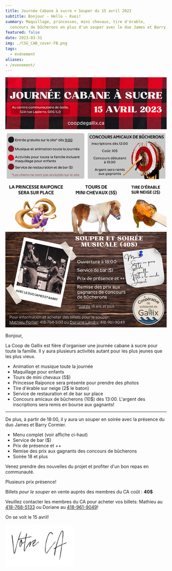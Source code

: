 ```yaml
---
title: Journée Cabane à sucre + Souper du 15 avril 2023
subtitle: Bonjour - Hello - Kuei!
summary: Maquillage, princesses, mini chevaux, tire d'érable,
  concours de bûcherons en plus d'un souper avec le duo James et Barry, tout y sera lors de cette journée légendaire à Gallix! Venez célébrer avec nous!
featured: false
date: 2023-03-31
img: ./CSG_CAB_cover-FB.png
tags:
  - événement
aliases:
- /evenement/
---
```


![Affiche de l'activité](CSG_CAB_poster.png)

Bonjour,

La Coop de Gallix est fière d'organiser une journée cabane à sucre pour toute la famille. Il y aura plusieurs activités autant pour les plus jeunes que les plus vieux.

* Animation et musique toute la journée
* Maquillage pour enfants
* Tours de mini chevaux (5$)
* Princesse Raiponce sera présente pour prendre des photos
* Tire d'érable sur neige (2$ le baton)
* Service de restauration et de bar sur place
* Concours amicaux de bûcherons (10$) dès 13:00. L'argent des inscriptions sera remis en bourse aux gagnants!

---

De plus, à partir de 18:00, il y aura un souper en soirée avec la présence du duo James et Barry Cormier.

* Menu complet (voir affiche ci-haut)
* Service de bar ($)
* Prix de présence et ++
* Remise des prix aux gagnants des concours de bûcherons
* Soirée 18 et plus


Venez prendre des nouvelles du projet et profiter d'un bon repas en communauté.

Plusieurs prix présence!

Billets *pour le souper* en vente auprès des membres du CA coût : **40$**

Veuillez contacter les membres du CA pour acheter vos billets: Mathieu au [418-768-5133](tel:418-768-5133) ou Doriane au [418-961-9049](tel:418-961-9049)!

On se voit le 15 avril!

![signature](/img/votre_ca.svg)